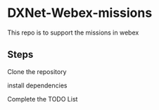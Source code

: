 # DXNet-Webex-missions
This repo is to support the missions in webex

## Steps

Clone the repository

install dependencies

Complete the TODO List

